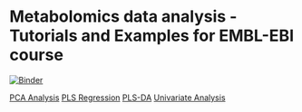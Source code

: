 # Metabolomics data analysis - Tutorials and Examples for EMBL-EBI course

[![Binder](https://mybinder.org/badge_logo.svg)](https://mybinder.org/v2/gh/Gscorreia89/metabolomics-course-ebi/HEAD)


[PCA Analysis](https://colab.research.google.com/github/Gscorreia89/metabolomics-course-ebi/blob/master/PCA.ipynb)
[PLS Regression](https://colab.research.google.com/github/Gscorreia89/metabolomics-course-ebi/blob/master/PLS.ipynb)
[PLS-DA](https://colab.research.google.com/github/Gscorreia89/metabolomics-course-ebi/blob/master/PLS-DA.ipynb)
[Univariate Analysis](https://colab.research.google.com/github/Gscorreia89/metabolomics-course-ebi/blob/master/UnivariateAnalysis.ipynb)
